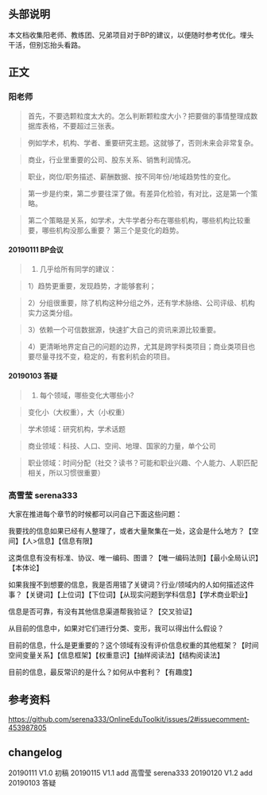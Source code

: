 ## 头部说明
本文档收集阳老师、教练团、兄弟项目对于BP的建议，以便随时参考优化。埋头干活，但别忘抬头看路。

##  正文

### 阳老师

>首先，不要选颗粒度太大的。怎么判断颗粒度大小？把要做的事情整理成数据库表格，不要超过三张表。

>例如学术，机构、学者、重要研究主题。这就够了，否则未来会非常复杂。

>商业，行业里重要的公司、股东关系、销售利润情况。

>职业，岗位/职务描述、薪酬数据、按不同年份/地域趋势性的变化。 


>第一步是约束，第二步要往深了做。有差异化检验，有对比，这是第一个策略。

>第二个策略是关系，如学术，大牛学者分布在哪些机构，哪些机构比较重要，哪些机构没那么重要？ 第三个是变化的趋势。


#### 20190111 BP会议

>1. 几乎给所有同学的建议：

>1）趋势更重要，发现趋势，才能够套利；

>2）分组很重要，除了机构这种分组之外，还有学术脉络、公司评级、机构实力这类分组。

>3）依赖一个可信数据源，快速扩大自己的资讯来源比较重要。

>4）更清晰地界定自己的问题的边界，尤其是跨学科类项目；商业类项目也要尽量寻找不变，稳定的，有套利机会的项目。

#### 20190103 答疑

>1. 每个领域，哪些变化大哪些小? 

>变化小（大权重），大（小权重） 

>学术领域：研究机构，学术话题 

>商业领域：科技、人口、空间、地理、国家的力量，单个公司 

>职业领域：时间分配（社交？读书？可能和职业兴趣、个人能力、人职匹配相关，所以习惯很重要）

### 高雪莹 serena333
大家在推进每个章节的时候都可以问自己下面这些问题：

我要找的信息如果已经有人整理了，或者大量聚集在一处，这会是什么地方？【空间】【人>信息】【信息有限】

这类信息有没有标准、协议、唯一编码、图谱？【唯一编码法则】【最小全局认识】【本体论】

如果我搜不到想要的信息，我是否用错了关键词？行业/领域内的人如何描述这件事？【关键词】【上位词】【下位词】【从现实问题到学科信息】【学术商业职业】

信息是否可靠，有没有其他信息渠道帮我验证？【交叉验证】

从目前的信息中，如果对它们进行分类、变形，我可以得出什么假设？

目前的信息，什么是更重要的？这个领域有没有评价信息权重的其他框架？【时间空间变量关系】【信息框架】【权重意识】【抽样阅读法】【结构阅读法】

目前的信息，最反常识的是什么？如何从中套利？【有趣度】

## 参考资料

https://github.com/serena333/OnlineEduToolkit/issues/2#issuecomment-453987805

## changelog
20190111 V1.0 初稿
20190115 V1.1 add 高雪莹 serena333
20190120 V1.2 add 20190103 答疑
